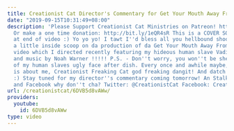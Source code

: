 ```yaml
---
title: Creationist Cat Director's Commentary for Get Your Mouth Away From My Di*k!
date: "2019-09-15T10:31:49+08:00"
description: 'Please Support Creationist Cat Ministries on Patreon! http://bit.ly/1ASeYOt
  Or make a one time donation: http://bit.ly/1eQR4sR This is a COVER SONG BTW - link
  at end of video :) Yo yo yo! I tawt I''d bless all you hellbound shodomites with
  a little inside scoop on da production of da Get Your Mouth Away From My Di*k music
  video which I directed recently featuring my hideous human slave Vadim Newquist
  and music by Noah Warner !!!!! P.S. - Don''t worry, you won''t be sheeing much more
  of my human slaves ugly face after dish. Every once and awhile maybe, but dish channel
  is about me, Creationist Freaking Cat god freaking dangit! And datch NOT gonna change.
  :) Stay tuned for my director''s commentary coming tomorrow! An Stalk me on Twitter
  and Facebook why don''t cha? Twitter: @CreationistCat Facebook: Creationist Cat'
url: /creationistcat/6DVB5d8vAWw/
providers:
  youtube:
    id: 6DVB5d8vAWw
type: video
---
```

